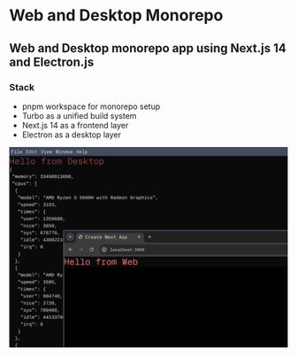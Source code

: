 # Web and Desktop Monorepo

## Web and Desktop monorepo app using Next.js 14 and Electron.js

### Stack

- pnpm workspace for monorepo setup
- Turbo as a unified build system
- Next.js 14 as a frontend layer
- Electron as a desktop layer

<img src="./git-assets/image.png"></img>
